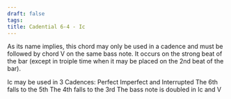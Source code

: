 ```yaml
---
draft: false
tags:
title: Cadential 6-4 - Ic
---
```

As its name implies, this chord may only be used in a cadence and must be followed by chord V on the same bass note. It occurs on the strong beat of the bar (except in troiple time when it may be placed on the 2nd beat of the bar).

Ic may be used in 3 Cadences:
Perfect Imperfect and Interrupted
The 6th falls to the 5th
The 4th falls to the 3rd
The bass note is doubled in Ic and V
